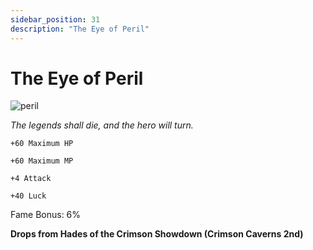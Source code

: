 ```yaml
---
sidebar_position: 31
description: "The Eye of Peril"
---
```


# The Eye of Peril

![peril](https://vwiki.valorserver.com/api/item/picture/the%20eye%20of%20peril)

<i>The legends shall die, and the hero will turn.</i>

    +60 Maximum HP
    
    +60 Maximum MP
    
    +4 Attack
    
    +40 Luck
   
Fame Bonus: 6%

**Drops from Hades of the Crimson Showdown (Crimson Caverns 2nd)**
